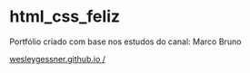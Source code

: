 # html_css_feliz
Portfólio criado com base nos estudos do canal: Marco Bruno

<a href="https://wesleygessner.github.io" target="__blank"> wesleygessner.github.io /</a>
